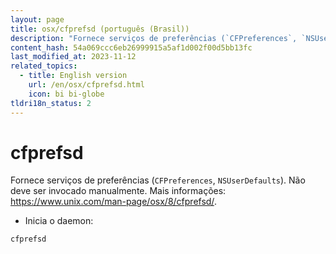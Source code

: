```yaml
---
layout: page
title: osx/cfprefsd (português (Brasil))
description: "Fornece serviços de preferências (`CFPreferences`, `NSUserDefaults`)."
content_hash: 54a069ccc6eb26999915a5af1d002f00d5bb13fc
last_modified_at: 2023-11-12
related_topics:
  - title: English version
    url: /en/osx/cfprefsd.html
    icon: bi bi-globe
tldri18n_status: 2
---
```

# cfprefsd

Fornece serviços de preferências (`CFPreferences`, `NSUserDefaults`).
Não deve ser invocado manualmente.
Mais informações: <https://www.unix.com/man-page/osx/8/cfprefsd/>.

- Inicia o daemon:

`cfprefsd`
